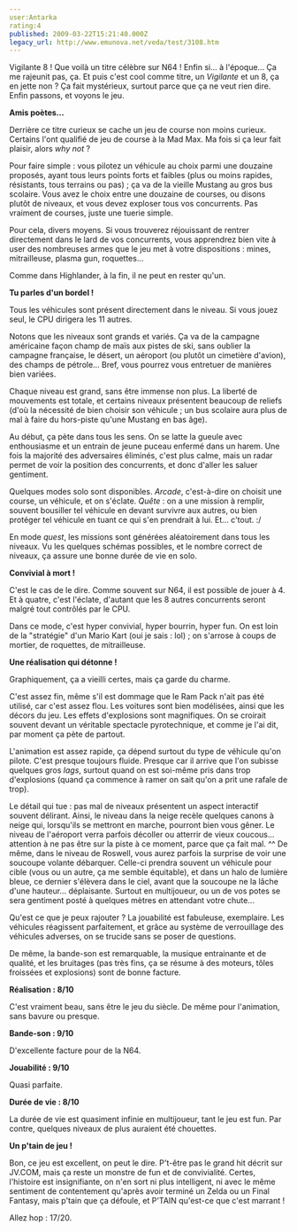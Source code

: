 ```yaml
---
user:Antarka
rating:4
published: 2009-03-22T15:21:40.000Z
legacy_url: http://www.emunova.net/veda/test/3108.htm
---
```

Vigilante 8 ! Que voilà un titre célèbre sur N64 ! Enfin si... à l'époque... Ça me rajeunit pas, ça. Et puis c'est cool comme titre, un _Vigilante_ et un 8, ça en jette non ? Ça fait mystérieux, surtout parce que ça ne veut rien dire. Enfin passons, et voyons le jeu.  

  

**Amis poètes...**  

  

Derrière ce titre curieux se cache un jeu de course non moins curieux. Certains l'ont qualifié de jeu de course à la Mad Max. Ma fois si ça leur fait plaisir, alors _why not_ ?  

  

Pour faire simple : vous pilotez un véhicule au choix parmi une douzaine proposés, ayant tous leurs points forts et faibles (plus ou moins rapides, résistants, tous terrains ou pas) ; ça va de la vieille Mustang au gros bus scolaire. Vous avez le choix entre une douzaine de courses, ou disons plutôt de niveaux, et vous devez exploser tous vos concurrents. Pas vraiment de courses, juste une tuerie simple.  

  

Pour cela, divers moyens. Si vous trouverez réjouissant de rentrer directement dans le lard de vos concurrents, vous apprendrez bien vite à user des nombreuses armes que le jeu met à votre dispositions : mines, mitrailleuse, plasma gun, roquettes...  

  

Comme dans Highlander, à la fin, il ne peut en rester qu'un.  

  

**Tu parles d'un bordel !**  

  

Tous les véhicules sont présent directement dans le niveau. Si vous jouez seul, le CPU dirigera les 11 autres.  

  

Notons que les niveaux sont grands et variés. Ça va de la campagne américaine façon champ de maïs aux pistes de ski, sans oublier la campagne française, le désert, un aéroport (ou plutôt un cimetière d'avion), des champs de pétrole... Bref, vous pourrez vous entretuer de manières bien variées.  

  

Chaque niveau est grand, sans être immense non plus. La liberté de mouvements est totale, et certains niveaux présentent beaucoup de reliefs (d'où la nécessité de bien choisir son véhicule ; un bus scolaire aura plus de mal à faire du hors-piste qu'une Mustang en bas âge).  

  

Au début, ça pète dans tous les sens. On se latte la gueule avec enthousiasme et un entrain de jeune puceau enfermé dans un harem. Une fois la majorité des adversaires éliminés, c'est plus calme, mais un radar permet de voir la position des concurrents, et donc d'aller les saluer gentiment.  

  

Quelques modes solo sont disponibles. _Arcade_, c'est-à-dire on choisit une course, un véhicule, et on s'éclate. _Quête_ : on a une mission à remplir, souvent bousiller tel véhicule en devant survivre aux autres, ou bien protéger tel véhicule en tuant ce qui s'en prendrait à lui. Et... c'tout. :/  

En mode _quest_, les missions sont générées aléatoirement dans tous les niveaux. Vu les quelques schémas possibles, et le nombre correct de niveaux, ça assure une bonne durée de vie en solo.  

  

**Convivial à mort !**  

  

C'est le cas de le dire. Comme souvent sur N64, il est possible de jouer à 4\. Et à quatre, c'est l'éclate, d'autant que les 8 autres concurrents seront malgré tout contrôlés par le CPU.   

  

Dans ce mode, c'est hyper convivial, hyper bourrin, hyper fun. On est loin de la "stratégie" d'un Mario Kart (oui je sais : lol) ; on s'arrose à coups de mortier, de roquettes, de mitrailleuse.  

  

**Une réalisation qui détonne !**  

  

Graphiquement, ça a vieilli certes, mais ça garde du charme.  

  

C'est assez fin, même s'il est dommage que le Ram Pack n'ait pas été utilisé, car c'est assez flou. Les voitures sont bien modélisées, ainsi que les décors du jeu. Les effets d'explosions sont magnifiques. On se croirait souvent devant un véritable spectacle pyrotechnique, et comme je l'ai dit, par moment ça pète de partout.  

  

L'animation est assez rapide, ça dépend surtout du type de véhicule qu'on pilote. C'est presque toujours fluide. Presque car il arrive que l'on subisse quelques gros _lags_, surtout quand on est soi-même pris dans trop d'explosions (quand ça commence à ramer on sait qu'on a prit une rafale de trop).  

  

Le détail qui tue : pas mal de niveaux présentent un aspect interactif souvent délirant. Ainsi, le niveau dans la neige recèle quelques canons à neige qui, lorsqu'ils se mettront en marche, pourront bien vous gêner. Le niveau de l'aéroport verra parfois décoller ou atterrir de vieux coucous... attention à ne pas être sur la piste à ce moment, parce que ça fait mal. ^^ De même, dans le niveau de Roswell, vous aurez parfois la surprise de voir une soucoupe volante débarquer. Celle-ci prendra souvent un véhicule pour cible (vous ou un autre, ça me semble équitable), et dans un halo de lumière bleue, ce dernier s'élèvera dans le ciel, avant que la soucoupe ne la lâche d'une hauteur... déplaisante. Surtout en multijoueur, ou un de vos potes se sera gentiment posté à quelques mètres en attendant votre chute...  

  

Qu'est ce que je peux rajouter ? La jouabilité est fabuleuse, exemplaire. Les véhicules réagissent parfaitement, et grâce au système de verrouillage des véhicules adverses, on se trucide sans se poser de questions.  

  

De même, la bande-son est remarquable, la musique entrainante et de qualité, et les bruitages (pas très fins, ça se résume à des moteurs, tôles froissées et explosions) sont de bonne facture.  

  

**Réalisation : 8/10**  

  

C'est vraiment beau, sans être le jeu du siècle. De même pour l'animation, sans bavure ou presque.  

  

**Bande-son : 9/10**  

  

D'excellente facture pour de la N64\.  

  

**Jouabilité : 9/10**  

  

Quasi parfaite.  

  

**Durée de vie : 8/10**  

  

La durée de vie est quasiment infinie en multijoueur, tant le jeu est fun. Par contre, quelques niveaux de plus auraient été chouettes.  

  

**Un p'tain de jeu !**  

  

Bon, ce jeu est excellent, on peut le dire. P't-être pas le grand hit décrit sur JV.COM, mais ça reste un monstre de fun et de convivialité. Certes, l'histoire est insignifiante, on n'en sort ni plus intelligent, ni avec le même sentiment de contentement qu'après avoir terminé un Zelda ou un Final Fantasy, mais p'tain que ça défoule, et P'TAIN qu'est-ce que c'est marrant !  

  

Allez hop : 17/20\.